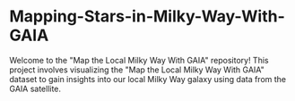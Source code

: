 # Mapping-Stars-in-Milky-Way-With-GAIA
Welcome to the "Map the Local Milky Way With GAIA" repository! This project involves visualizing the "Map the Local Milky Way With GAIA" dataset to gain insights into our local Milky Way galaxy using data from the GAIA satellite.
